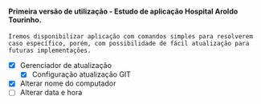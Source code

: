 #### Primeira versão de utilização - Estudo de aplicação Hospital Aroldo Tourinho.

`
Iremos disponibilizar aplicação com comandos simples para resolverem caso específico,
porém, com possibilidade de fácil atualização para futuras implementações.
`

- [x] Gerenciador de atualização
  - [x] Configuração atualização GIT
- [x] Alterar nome do computador
- [ ] Alterar data e hora